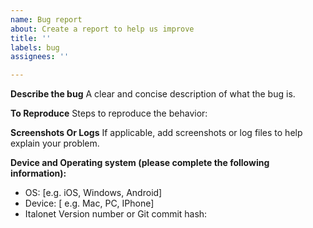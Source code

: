```yaml
---
name: Bug report
about: Create a report to help us improve
title: ''
labels: bug
assignees: ''

---
```


**Describe the bug**
A clear and concise description of what the bug is.

**To Reproduce**
Steps to reproduce the behavior:

**Screenshots Or Logs**
If applicable, add screenshots or log files to help explain your problem.

**Device and Operating system (please complete the following information):**
 - OS: [e.g. iOS, Windows, Android]
-  Device: [ e.g. Mac, PC, IPhone]
 - Italonet Version number or Git commit hash:
